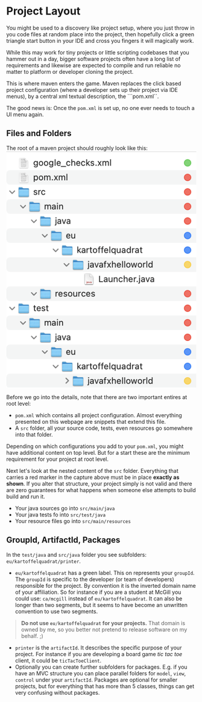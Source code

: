 # Project Layout

You might be used to a discovery like project setup, where you just throw in you code files at random place into the project, then hopefully click a green triangle start button in your IDE and cross you fingers it will magically work.

While this may work for tiny projects or little scripting codebases that you hammer out in a day, bigger software projects often have a long list of requirements and likewise are expected to compile and run reliable no matter to platform or developer cloning the project.

This is where maven enters the game. Maven replaces the click based project configuration (where a developer sets up their project via IDE menus), by a central xml textual description, the ```pom.xml``.

The good news is: Once the ```pom.xml``` is set up, no one ever needs to touch a UI menu again.

## Files and Folders

The root of a maven project should roughly look like this:
![folderlayout](../captures/folderlayout.png)

Before we go into the details, note that there are two important entires at root level:

 * ```pom.xml``` which contains all project configuration. Almost everything presented on this webpage are snippets that extend this file.
 * A ```src``` folder, all your source code, tests, even resources go somewhere into that folder.

Depending on which configurations you add to your ```pom.xml```, you might have additional content on top level. But for a start these are the minimum requirement for your project at root level.

Next let's look at the nested content of the ```src``` folder. Everything that carries a red marker in the capture above must be in place **exactly as shown**. If you alter that structure, your project simply is not valid and there are zero guarantees for what happens when someone else attempts to build build and run it.

 * Your java sources go into ```src/main/java```
 * Your java tests fo into ```src/test/java```
 * Your resource files go into ```src/main/resources```

## GroupId, ArtifactId, Packages

In the ```test/java``` and ```src/java``` folder you see subfolders: ```eu/kartoffelquadrat/printer```.

 * ```eu/kartoffelquadrat``` has a green label. This on represents your ```groupId```. The ```groupId``` is specific to the developer (or team of developers) responsible for the project. By convention it is the inverted domain name of your affiliation. So for instance if you are a student at McGill you could use: ```ca/mcgill``` instead of ```eu/kartoffelquadrat```. It can also be longer than two segments, but it seems to have become an unwritten convention to use two segments.  
 > **Do not use ```eu/kartoffelquadrat``` for your projects.** That domain is owned by me, so you better not pretend to release software on my behalf. ;)
 *  ```printer``` is the ```artifactId```. It describes the specific purpose of your project. For instance if you are developing a board game *tic tac toe* client, it could be ```ticTacToeClient```.
 * Optionally you can create further subfolders for packages. E.g. if you have an MVC structure you can place parallel folders for ```model```, ```view```, ```control``` under your ```artifactId```. Packages are optional for smaller projects, but for everything that has more than 5 classes, things can get very confusing without packages.